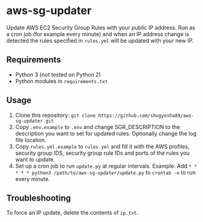 # aws-sg-updater
Update AWS EC2 Security Group Rules with your public IP address.
Run as a cron job (for example every minute) and when an IP address change is detected the rules specified in `rules.yml` will be updated with your new IP.

## Requirements
* Python 3 (not tested on Python 2)
* Python modules in `requirements.txt`

## Usage
1. Clone this repository: `git clone https://github.com/shugyosha89/aws-sg-updater.git`
2. Copy `.env.example` to `.env` and change SGR_DESCRIPTION to the description you want to set for updated rules. Optionally change the log file location.
3. Copy `rules.yml.example` to `rules.yml` and fill it with the AWS profiles, security group IDS, security group rule IDs and ports of the rules you want to update.
4. Set up a cron job to run `update.py` at regular intervals. Example: Add `* * * * * python3 /path/to/aws-sg-updater/update.py` to `crontab -e` to run every minute.

## Troubleshooting
To force an IP update, delete the contents of `ip.txt`.
